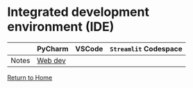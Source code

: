 # Integrated development environment (IDE)

| | PyCharm  | VSCode | ```Streamlit``` Codespace |
| :-- | :-- | :-- | :-- |
| Notes | [Web dev](https://www.jetbrains.com/pycharm/features/web_development.html) | | | Practice ```git stage, git commit, push```|


[Return to Home](https://bccdc-dsi.github.io/Python-Git-workshop/)
